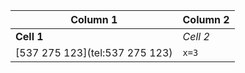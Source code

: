 | Column 1                       | Column 2 |
| ------------------------------ | -------- |
| **Cell 1**                     | *Cell 2* |
| [537 275 123](tel:537 275 123) | `x=3`    |
